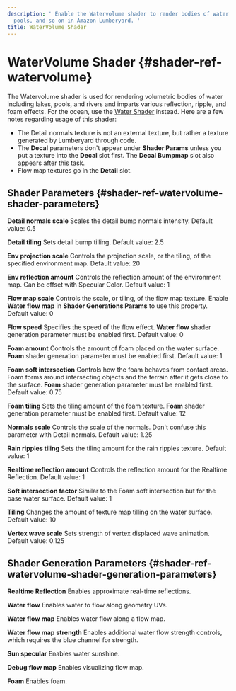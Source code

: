 ```yaml
---
description: ' Enable the Watervolume shader to render bodies of water such as lakes,
  pools, and so on in Amazon Lumberyard. '
title: WaterVolume Shader
---
```

# WaterVolume Shader {#shader-ref-watervolume}

The Watervolume shader is used for rendering volumetric bodies of water including lakes, pools, and rivers and imparts various reflection, ripple, and foam effects\. For the ocean, use the [Water Shader](/docs/userguide/shaders/water.md) instead\. Here are a few notes regarding usage of this shader:
+ The Detail normals texture is not an external texture, but rather a texture generated by Lumberyard through code\.
+ The **Decal** parameters don't appear under **Shader Params** unless you put a texture into the **Decal** slot first\. The **Decal Bumpmap** slot also appears after this task\.
+ Flow map textures go in the **Detail** slot\.

## Shader Parameters {#shader-ref-watervolume-shader-parameters}

**Detail normals scale**
Scales the detail bump normals intensity\.
Default value: 0\.5

**Detail tiling**
Sets detail bump tilling\.
Default value: 2\.5

**Env projection scale**
Controls the projection scale, or the tiling, of the specified environment map\.
Default value: 20

**Env reflection amount**
Controls the reflection amount of the environment map\. Can be offset with Specular Color\.
Default value: 1

**Flow map scale**
Controls the scale, or tiling, of the flow map texture\. Enable **Water flow map** in **Shader Generations Params** to use this property\.
Default value: 0

**Flow speed**
Specifies the speed of the flow effect\. **Water flow** shader generation parameter must be enabled first\.
Default value: 0

**Foam amount**
Controls the amount of foam placed on the water surface\. **Foam** shader generation parameter must be enabled first\.
Default value: 1

**Foam soft intersection**
Controls how the foam behaves from contact areas\. Foam forms around intersecting objects and the terrain after it gets close to the surface\. **Foam** shader generation parameter must be enabled first\.
Default value: 0\.75

**Foam tiling**
Sets the tiling amount of the foam texture\. **Foam** shader generation parameter must be enabled first\.
Default value: 12

**Normals scale**
Controls the scale of the normals\. Don't confuse this parameter with Detail normals\.
Default value: 1\.25

**Rain ripples tiling**
Sets the tiling amount for the rain ripples texture\.
Default value: 1

**Realtime reflection amount**
Controls the reflection amount for the Realtime Reflection\.
Default value: 1

**Soft intersection factor**
Similar to the Foam soft intersection but for the base water surface\.
Default value: 1

**Tiling**
Changes the amount of texture map tilling on the water surface\.
Default value: 10

**Vertex wave scale**
Sets strength of vertex displaced wave animation\.
Default value: 0\.125

## Shader Generation Parameters {#shader-ref-watervolume-shader-generation-parameters}

**Realtime Reflection**
Enables approximate real\-time reflections\.

**Water flow**
Enables water to flow along geometry UVs\.

**Water flow map**
Enables water flow along a flow map\.

**Water flow map strength**
Enables additional water flow strength controls, which requires the blue channel for strength\.

**Sun specular**
Enables water sunshine\.

**Debug flow map**
Enables visualizing flow map\.

**Foam**
Enables foam\.